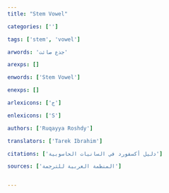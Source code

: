 ```yaml
---
title: "Stem Vowel"

categories: ['']

tags: ['stem', 'vowel']

arwords: 'جذع صائت'

arexps: []

enwords: ['Stem Vowel']

enexps: []

arlexicons: ['ج']

enlexicons: ['S']

authors: ['Ruqayya Roshdy']

translators: ['Tarek Ibrahim']

citations: ['دليل أكسفورد في السانيات الحاسوبية']

sources: ['المنظمة العربية للترجمة']


---
```


